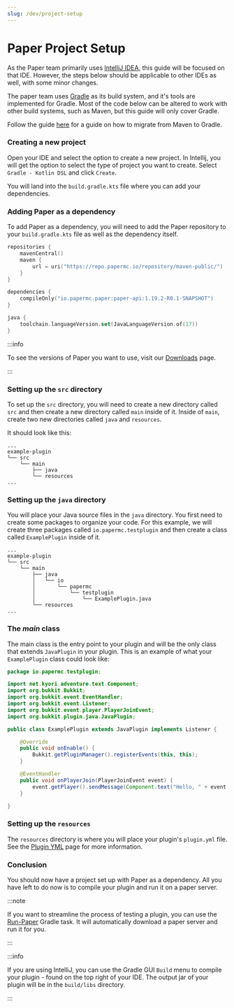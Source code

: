 ```yaml
---
slug: /dev/project-setup
---
```


# Paper Project Setup

As the Paper team primarily uses [IntelliJ IDEA](https://www.jetbrains.com/idea/), this guide will be focused on that IDE. 
However, the steps below should be applicable to other IDEs as well, with some minor changes.

The paper team uses [Gradle](https://gradle.org/) as its build system, and it's tools are implemented for Gradle. 
Most of the code below can be altered to work with other build systems, such as Maven, but this guide will only cover Gradle.

Follow the guide [here](https://docs.gradle.org/current/userguide/migrating_from_maven.html) for a guide on how to migrate from Maven to Gradle.

### Creating a new project

Open your IDE and select the option to create a new project. 
In Intellij, you will get the option to select the type of project you want to create. 
Select `Gradle - Kotlin DSL` and click `Create`.

You will land into the `build.gradle.kts` file where you can add your dependencies.

### Adding Paper as a dependency

To add Paper as a dependency, you will need to add the Paper repository to your `build.gradle.kts` file as well as the dependency itself.

```kotlin
repositories {
    mavenCentral()
    maven {
        url = uri("https://repo.papermc.io/repository/maven-public/")
    }
}

dependencies {
    compileOnly("io.papermc.paper:paper-api:1.19.2-R0.1-SNAPSHOT")
}

java {
    toolchain.languageVersion.set(JavaLanguageVersion.of(17))
}
```

:::info

To see the versions of Paper you want to use, visit our [Downloads](https://www.papermc.io/downloads) page.

:::

### Setting up the `src` directory

To set up the `src` directory, you will need to create a new directory called `src` and then create a new directory called `main` inside of it.
Inside of `main`, create two new directories called `java` and `resources`.

It should look like this:

```
...
example-plugin
└── src
    └── main
        ├── java
        └── resources
...
```

### Setting up the `java` directory

You will place your Java source files in the `java` directory. You first need to create some packages to organize your code.
For this example, we will create three packages called `io.papermc.testplugin` and then create a class called `ExamplePlugin` inside of it.

```
...
example-plugin
└── src
    └── main
        ├── java
        │   └── io
        │       └── papermc
        │           └── testplugin
        │               └── ExamplePlugin.java
        └── resources
...
```

### The _main_ class

The main class is the entry point to your plugin and will be the only class that extends `JavaPlugin` in your plugin. 
This is an example of what your `ExamplePlugin` class could look like:

```java
package io.papermc.testplugin;

import net.kyori.adventure.text.Component;
import org.bukkit.Bukkit;
import org.bukkit.event.EventHandler;
import org.bukkit.event.Listener;
import org.bukkit.event.player.PlayerJoinEvent;
import org.bukkit.plugin.java.JavaPlugin;

public class ExamplePlugin extends JavaPlugin implements Listener {

    @Override
    public void onEnable() {
        Bukkit.getPluginManager().registerEvents(this, this);
    }

    @EventHandler
    public void onPlayerJoin(PlayerJoinEvent event) {
        event.getPlayer().sendMessage(Component.text("Hello, " + event.getPlayer().getName() + "!"));
    }

}
```

### Setting up the `resources`

The `resources` directory is where you will place your plugin's `plugin.yml` file. See the [Plugin YML](/paper/dev/plugin-yml) page for more information.

### Conclusion

You should now have a project set up with Paper as a dependency.
All you have left to do now is to compile your plugin and run it on a paper server.

:::note

If you want to streamline the process of testing a plugin, you can use the [Run-Paper](https://github.com/jpenilla/run-paper) Gradle task.
It will automatically download a paper server and run it for you.

:::

:::info
    
If you are using IntelliJ, you can use the Gradle GUI `Build` menu to compile your plugin - found on the top right of your IDE.
The output jar of your plugin will be in the `build/libs` directory.

:::
